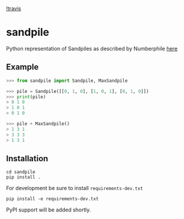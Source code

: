 [!travis](https://travis-ci.org/micaiahparker/sandpile.svg?branch=master)

# sandpile
Python representation of Sandpiles as described by  Numberphile [here](https://www.youtube.com/watch?v=1MtEUErz7Gg)


## Example
```python
>>> from sandpile import Sandpile, MaxSandpile

>>> pile = Sandpile([[0, 1, 0], [1, 0, 1], [0, 1, 0]])
>>> print(pile)
> 0 1 0
> 1 0 1
> 0 1 0

>>> pile + MaxSandpile()
> 1 3 1
> 3 3 3
> 1 3 1


```

## Installation
```git clone https://github.com/micaiahparker/sandpile
cd sandpile
pip install .
```

For development be sure to install `requirements-dev.txt`

`pip install -e requirements-dev.txt`

PyPI support will be added shortly.
